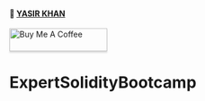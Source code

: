 
#### :wave: [YASIR KHAN](https://github.com/Yasir211/solidityTutorial)

<a href="https://github.com/Yasir211/solidityTutorial" target="_blank"><img src="https://www.buymeacoffee.com/assets/img/custom_images/orange_img.png" alt="Buy Me A Coffee" style="height: 41px !important;width: 174px !important;box-shadow: 0px 3px 2px 0px rgba(190, 190, 190, 0.5) !important;-webkit-box-shadow: 0px 3px 2px 0px rgba(190, 190, 190, 0.5) !important;" ></a>    

# ExpertSolidityBootcamp